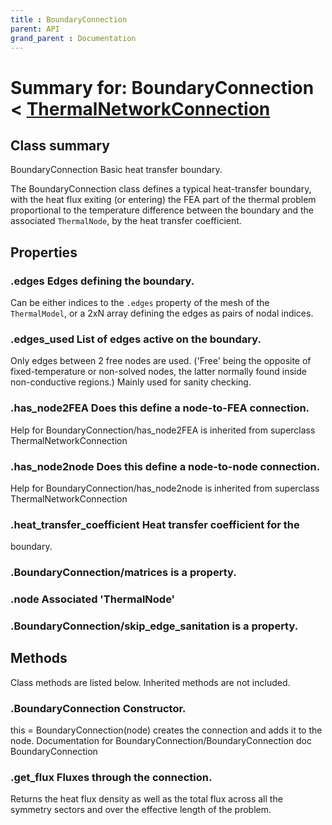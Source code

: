 ```yaml
---
title : BoundaryConnection
parent: API
grand_parent : Documentation
---
```

# Summary for: **BoundaryConnection**  < [ThermalNetworkConnection](ThermalNetworkConnection.html)

## Class summary

BoundaryConnection Basic heat transfer boundary.

The BoundaryConnection class defines a typical heat-transfer
boundary, with the heat flux exiting (or entering) the FEA part of
the thermal problem proportional to the temperature difference
between the boundary and the associated `ThermalNode`, by the heat
transfer coefficient.

## Properties

### .**edges** Edges defining the boundary.

Can be either indices to the `.edges` property of the mesh of the
`ThermalModel`, or a 2xN array defining the edges as pairs of
nodal indices.

### .**edges_used** List of edges active on the boundary.

Only edges between 2 free nodes are used. ('Free' being the
opposite of fixed-temperature or non-solved nodes, the latter
normally found inside non-conductive regions.) Mainly used for
sanity checking.

### .**has_node2FEA** Does this define a node-to-FEA connection.
Help for BoundaryConnection/has_node2FEA is inherited from superclass ThermalNetworkConnection

### .**has_node2node** Does this define a node-to-node connection.
Help for BoundaryConnection/has_node2node is inherited from superclass ThermalNetworkConnection

### .**heat_transfer_coefficient** Heat transfer coefficient for the
boundary.

### .BoundaryConnection/**matrices** is a property.

### .**node** Associated 'ThermalNode'

### .BoundaryConnection/**skip_edge_sanitation** is a property.


## Methods

Class methods are listed below. Inherited methods are not included.

### .**BoundaryConnection** Constructor.

this = BoundaryConnection(node) creates the connection and
adds it to the node.
Documentation for BoundaryConnection/BoundaryConnection
doc BoundaryConnection

### .**get_flux** Fluxes through the connection.

Returns the heat flux density as well as the total flux
across all the symmetry sectors and over the effective length
of the problem.


